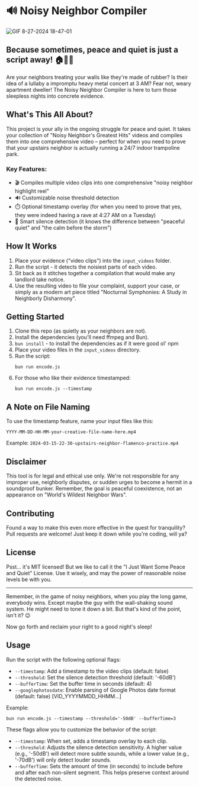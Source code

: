 # 🔊 Noisy Neighbor Compiler

![GIF 8-27-2024 18-47-01](https://github.com/user-attachments/assets/0d0d55af-0297-4c27-b9b5-b5cdeea66c41)


## Because sometimes, peace and quiet is just a script away! 🏠👨‍⚖️

Are your neighbors treating your walls like they're made of rubber? Is their idea of a lullaby a impromptu heavy metal concert at 3 AM? Fear not, weary apartment dweller! The Noisy Neighbor Compiler is here to turn those sleepless nights into concrete evidence.

## What's This All About?

This project is your ally in the ongoing struggle for peace and quiet. It takes your collection of "Noisy Neighbor's Greatest Hits" videos and compiles them into one comprehensive video – perfect for when you need to prove that your upstairs neighbor is actually running a 24/7 indoor trampoline park.

### Key Features:

- 🎬 Compiles multiple video clips into one comprehensive "noisy neighbor highlight reel"
- 🔊 Customizable noise threshold detection
- ⏱️ Optional timestamp overlay (for when you need to prove that yes, they were indeed having a rave at 4:27 AM on a Tuesday)
- 🧠 Smart silence detection (it knows the difference between "peaceful quiet" and "the calm before the storm")

## How It Works

1. Place your evidence ("video clips") into the `input_videos` folder.
2. Run the script - it detects the noisiest parts of each video.
3. Sit back as it stitches together a compilation that would make any landlord take notice.
4. Use the resulting video to file your complaint, support your case, or simply as a modern art piece titled "Nocturnal Symphonies: A Study in Neighborly Disharmony".

## Getting Started

1. Clone this repo (as quietly as your neighbors are not).
2. Install the dependencies (you'll need ffmpeg and Bun).
3. `bun install` - to install the dependencies as if it were good ol' npm
3. Place your video files in the `input_videos` directory.
4. Run the script:
   ```
   bun run encode.js
   ```
5. For those who like their evidence timestamped:
   ```
   bun run encode.js --timestamp
   ```

## A Note on File Naming

To use the timestamp feature, name your input files like this:
```
YYYY-MM-DD-HH-MM-your-creative-file-name-here.mp4
```
Example: `2024-03-15-22-30-upstairs-neighbor-flamenco-practice.mp4`

## Disclaimer

This tool is for legal and ethical use only. We're not responsible for any improper use, neighborly disputes, or sudden urges to become a hermit in a soundproof bunker. Remember, the goal is peaceful coexistence, not an appearance on "World's Wildest Neighbor Wars".

## Contributing

Found a way to make this even more effective in the quest for tranquility? Pull requests are welcome! Just keep it down while you're coding, will ya?

## License

Psst... it's MIT licensed! But we like to call it the "I Just Want Some Peace and Quiet" License. Use it wisely, and may the power of reasonable noise levels be with you.

---

Remember, in the game of noisy neighbors, when you play the long game, everybody wins. Except maybe the guy with the wall-shaking sound system. He might need to tone it down a bit. But that's kind of the point, isn't it? 😉

Now go forth and reclaim your right to a good night's sleep!

## Usage

Run the script with the following optional flags:

- `--timestamp`: Add a timestamp to the video clips (default: false)
- `--threshold`: Set the silence detection threshold (default: '-60dB')
- `--bufferTime`: Set the buffer time in seconds (default: 4)
- `--googlephotosdate`: Enable parsing of Google Photos date format (default: false) [VID_YYYYMMDD_HHMM...]

Example:
```
bun run encode.js --timestamp --threshold='-50dB' --bufferTime=3
```
These flags allow you to customize the behavior of the script:

- `--timestamp`: When set, adds a timestamp overlay to each clip.
- `--threshold`: Adjusts the silence detection sensitivity. A higher value (e.g., '-50dB') will detect more subtle sounds, while a lower value (e.g., '-70dB') will only detect louder sounds.
- `--bufferTime`: Sets the amount of time (in seconds) to include before and after each non-silent segment. This helps preserve context around the detected noise.
